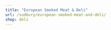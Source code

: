 ```yaml
---
title: "European Smoked Meat & Deli"
url: /sudbury/european-smoked-meat-and-deli/
shop: deli
---
```

